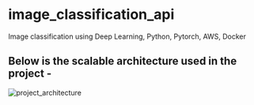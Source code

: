 # image_classification_api
Image classification using Deep Learning, Python, Pytorch, AWS, Docker


## Below is the scalable architecture used in the project -

![project_architecture](https://user-images.githubusercontent.com/32446623/71769117-d93b7980-2eea-11ea-90ff-7ca2ec426330.png)

